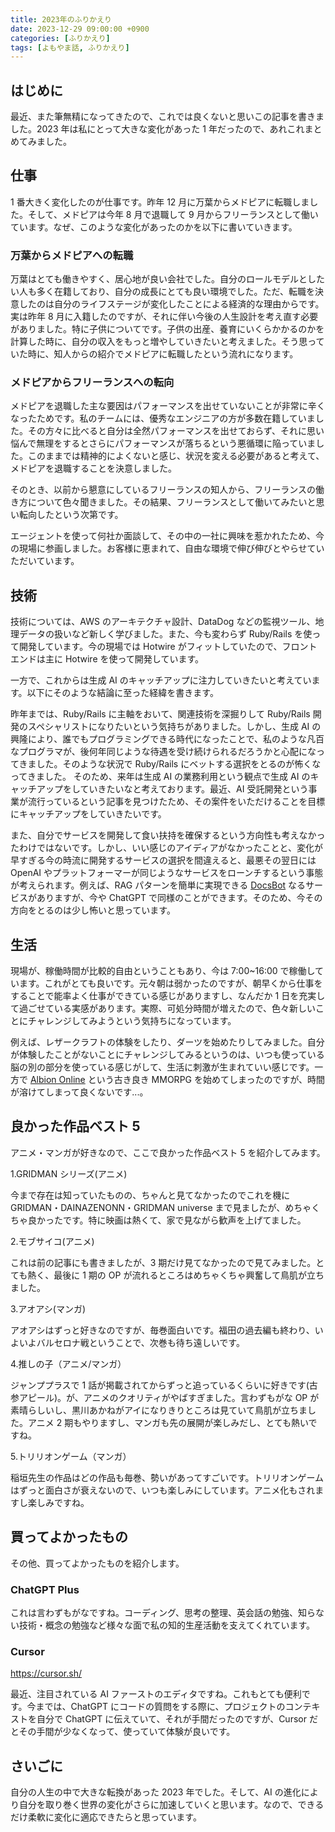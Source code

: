 ```yaml
---
title: 2023年のふりかえり
date: 2023-12-29 09:00:00 +0900
categories: [ふりかえり]
tags: [よもやま話, ふりかえり]
---
```


## はじめに

最近、また筆無精になってきたので、これでは良くないと思いこの記事を書きました。2023 年は私にとって大きな変化があった 1 年だったので、あれこれまとめてみました。

## 仕事

1 番大きく変化したのが仕事です。昨年 12 月に万葉からメドピアに転職しました。そして、メドピアは今年 8 月で退職して 9 月からフリーランスとして働いています。なぜ、このような変化があったのかを以下に書いていきます。

### 万葉からメドピアへの転職

万葉はとても働きやすく、居心地が良い会社でした。自分のロールモデルとしたい人も多く在籍しており、自分の成長にとても良い環境でした。ただ、転職を決意したのは自分のライフステージが変化したことによる経済的な理由からです。
実は昨年 8 月に入籍したのですが、それに伴い今後の人生設計を考え直す必要がありました。特に子供についてです。子供の出産、養育にいくらかかるのかを計算した時に、自分の収入をもっと増やしていきたいと考えました。そう思っていた時に、知人からの紹介でメドピアに転職したという流れになります。

### メドピアからフリーランスへの転向

メドピアを退職した主な要因はパフォーマンスを出せていないことが非常に辛くなったためです。私のチームには、優秀なエンジニアの方が多数在籍していました。その方々に比べると自分は全然パフォーマンスを出せておらず、それに思い悩んで無理をするとさらにパフォーマンスが落ちるという悪循環に陥っていました。このままでは精神的によくないと感じ、状況を変える必要があると考えて、メドピアを退職することを決意しました。

そのとき、以前から懇意にしているフリーランスの知人から、フリーランスの働き方について色々聞きました。その結果、フリーランスとして働いてみたいと思い転向したという次第です。

エージェントを使って何社か面談して、その中の一社に興味を惹かれたため、今の現場に参画しました。お客様に恵まれて、自由な環境で伸び伸びとやらせていただいています。

## 技術

技術については、AWS のアーキテクチャ設計、DataDog などの監視ツール、地理データの扱いなど新しく学びました。また、今も変わらず Ruby/Rails を使って開発しています。今の現場では Hotwire がフィットしていたので、フロントエンドは主に Hotwire を使って開発しています。

一方で、これからは生成 AI のキャッチアップに注力していきたいと考えています。以下にそのような結論に至った経緯を書きます。

昨年までは、Ruby/Rails に主軸をおいて、関連技術を深掘りして Ruby/Rails 開発のスペシャリストになりたいという気持ちがありました。しかし、生成 AI の興隆により、誰でもプログラミングできる時代になったことで、私のような凡百なプログラマが、後何年同じような待遇を受け続けられるだろうかと心配になってきました。そのような状況で Ruby/Rails にベットする選択をとるのが怖くなってきました。
そのため、来年は生成 AI の業務利用という観点で生成 AI のキャッチアップをしていきたいなと考えております。最近、AI 受託開発という事業が流行っているという記事を見つけたため、その案件をいただけることを目標にキャッチアップをしていきたいです。

また、自分でサービスを開発して食い扶持を確保するという方向性も考えなかったわけではないです。しかし、いい感じのアイディアがなかったことと、変化が早すぎる今の時流に開発するサービスの選択を間違えると、最悪その翌日には OpenAI やプラットフォーマーが同じようなサービスをローンチするという事態が考えられます。例えば、RAG パターンを簡単に実現できる [DocsBot](https://docsbot.ai/) なるサービスがありますが、今や ChatGPT で同様のことができます。そのため、今その方向をとるのは少し怖いと思っています。

## 生活

現場が、稼働時間が比較的自由ということもあり、今は 7:00~16:00 で稼働しています。これがとても良いです。元々朝は弱かったのですが、朝早くから仕事をすることで能率よく仕事ができている感じがありますし、なんだか 1 日を充実して過ごせている実感があります。実際、可処分時間が増えたので、色々新しいことにチャレンジしてみようという気持ちになっています。

例えば、レザークラフトの体験をしたり、ダーツを始めたりしてみました。自分が体験したことがないことにチャレンジしてみるというのは、いつも使っている脳の別の部分を使っている感じがして、生活に刺激が生まれていい感じです。一方で [Albion Online](ttps://albiononline.com/home) という古き良き MMORPG を始めてしまったのですが、時間が溶けてしまって良くないです...。

## 良かった作品ベスト 5

アニメ・マンガが好きなので、ここで良かった作品ベスト 5 を紹介してみます。

1.GRIDMAN シリーズ(アニメ)

今まで存在は知っていたものの、ちゃんと見てなかったのでこれを機に GRIDMAN・DAINAZENONN・GRIDMAN universe まで見ましたが、めちゃくちゃ良かったです。特に映画は熱くて、家で見ながら歓声を上げてました。

2.モブサイコ(アニメ)

これは前の記事にも書きましたが、3 期だけ見てなかったので見てみました。とても熱く、最後に 1 期の OP が流れるところはめちゃくちゃ興奮して鳥肌が立ちました。

3.アオアシ(マンガ)

アオアシはずっと好きなのですが、毎巻面白いです。福田の過去編も終わり、いよいよバルセロナ戦ということで、次巻も待ち遠しいです。

4.推しの子（アニメ/マンガ）

ジャンププラスで 1 話が掲載されてからずっと追っているくらいに好きです(古参アピール)。が、アニメのクオリティがやばすぎました。言わずもがな OP が素晴らしいし、黒川あかねがアイになりきりところは見ていて鳥肌が立ちました。アニメ 2 期もやりますし、マンガも先の展開が楽しみだし、とても熱いですね。

5.トリリオンゲーム（マンガ）

稲垣先生の作品はどの作品も毎巻、勢いがあってすごいです。トリリオンゲームはずっと面白さが衰えないので、いつも楽しみにしています。アニメ化もされますし楽しみですね。

## 買ってよかったもの

その他、買ってよかったものを紹介します。

### ChatGPT Plus

これは言わずもがなですね。コーディング、思考の整理、英会話の勉強、知らない技術・概念の勉強など様々な面で私の知的生産活動を支えてくれています。

### Cursor

<https://cursor.sh/>

最近、注目されている AI ファーストのエディタですね。これもとても便利です。今までは、ChatGPT にコードの質問をする際に、プロジェクトのコンテキストを自分で ChatGPT に伝えていて、それが手間だったのですが、Cursor だとその手間が少なくなって、使っていて体験が良いです。

## さいごに

自分の人生の中で大きな転換があった 2023 年でした。そして、AI の進化により自分を取り巻く世界の変化がさらに加速していくと思います。なので、できるだけ柔軟に変化に適応できたらと思っています。
